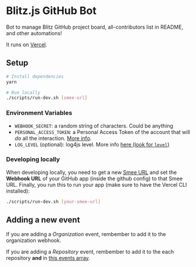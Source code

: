 # Blitz.js GitHub Bot

Bot to manage Blitz GitHub project board, all-contributors list in README, and other automations!

It runs on [Vercel](https://vercel.com).

## Setup

```sh
# Install dependencies
yarn

# Run locally
./scripts/run-dev.sh [smee-url]
```

### Environment Variables

- `WEBHOOK_SECRET`: a random string of characters. Could be anything
- `PERSONAL_ACCESS_TOKEN`: a Personal Access Token of the account that will _do_ all the interaction. [More info](https://docs.github.com/en/github/authenticating-to-github/creating-a-personal-access-token).
- `LOG_LEVEL` (optional): log4js level. More info [here (look for `level`)](https://log4js-node.github.io/log4js-node/api.html)

### Developing locally

When developing locally, you need to get a new [Smee URL](https://smee.io/new) and set the **Webhook URL** of your GitHub app (inside the github config) to that Smee URL. Finally, you run this to run your app (make sure to have the Vercel CLI installed):

```bash
./scripts/run-dev.sh [your-smee-url]
```

## Adding a new event

If you are adding a _Organization_ event, rembember to add it to the organization webhook.

If you are adding a _Repository_ event, rembember to add it to the each repository **and** in [this events array](app/events/repository-created.ts).
